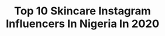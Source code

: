 ---
title: Top 10 Skincare Instagram Influencers In Nigeria In 2020
description: >-
  Find top skincare Instagram influencers in Nigeria in 2020. Most popular hashtags: #skincare #skincareroutine #beauty #quarantine.
platform: Instagram
profiles:
  - username: "amara_okonkwo_"
    fullname: >-
      𝕍𝕙𝕚𝕫 𝕋𝕚𝕨𝕒
    location: "Nigeria"
    followers: 182743
    engagement: 116
    commentsToLikes: 0.076687
    id: ck5pvmmrbimaw0i11v0b8zf2l
    verified: false
    hashtags: "#skincareowerri, #skincare, #amaraokonkwo, #skincareasaba"
  - username: "iamyeychii"
    fullname: >-
      Anozie Onyinyechi
    location: "Nigeria"
    followers: 12784
    engagement: 643
    commentsToLikes: 0.116808
    id: ckaorw78fp1100i78xx00y8fj
    verified: false
    hashtags: "#canon, #denimstyle, #whattowear, #quaratine2020"
  - username: "ama_burland"
    fullname: >-
      RICH AUNTY DEEYA
    location: "Nigeria"
    followers: 46258
    engagement: 430
    commentsToLikes: 0.055951
    id: ck8tb3t33u5k60j78cti3uvku
    verified: false
    hashtags: "#lashes, #ghanahairstyles, #portrait, #diyskincare"
  - username: "uzodinmaesther"
    fullname: >-
      Esther Uzodinma
    location: "Nigeria"
    followers: 71568
    engagement: 567
    commentsToLikes: 0.078008
    id: ck15tqr7gjfqi0i19suus260m
    verified: false
    hashtags: "#instagood, #actinglife, #creative, #promotion"
  - username: "clinictheaesthetic"
    fullname: >-
      The Aesthetic Clinic
    location: "Nigeria"
    followers: 45091
    engagement: 169
    commentsToLikes: 0.127087
    id: ck134gn44wbii0i19omkr8wvt
    verified: false
    hashtags: "#beauty, #nonsurgical, #botox, #stayhome"
  - username: "dfw_oma"
    fullname: >-
      Alozie oma
    location: "Nigeria"
    followers: 24017
    engagement: 1339
    commentsToLikes: 0.067013
    id: ck8syg97rkqnd0j78fjfmxwpz
    verified: false
    hashtags: "#skin, #picoftheday, #skincareroutine, #pool"
  - username: "_kingnheeta"
    fullname: >-
      𝐵𝑒𝓃𝒾𝓉𝒶♥
    location: "Nigeria"
    followers: 13570
    engagement: 1304
    commentsToLikes: 0.050537
    id: ck6tile7k0xtu0j71juxa4vc1
    verified: false
    hashtags: "#selfie, #explorers, #bikini, #skincare"
  - username: "nimiie_"
    fullname: >-
      NIMI
    location: "Nigeria"
    followers: 14322
    engagement: 1526
    commentsToLikes: 0.075383
    id: ck9wfco1po9yk0j78qujg5a85
    verified: false
    hashtags: "#eyes, #lips, #triller, #giveaway"
  - username: "belove_falana"
    fullname: >-
      Ayanfe Falana
    location: "Nigeria"
    followers: 7541
    engagement: 903
    commentsToLikes: 0.091715
    id: ck5zwe33a5yw30i14zhlrnku5
    verified: false
    hashtags: "#sweet16, #slayersonlyy, #christmas, #season"
  - username: "tamara.aig"
    fullname: >-
      Tamara |The Beauty Guru🇳🇬
    location: "Nigeria"
    followers: 10144
    engagement: 1133
    commentsToLikes: 0.075664
    id: ck5hdea8mmyju0i11dmzcoeux
    verified: false
    hashtags: "#quarantine2020, #4bhairstyles, #naijanaturals, #scarfstyles"
---